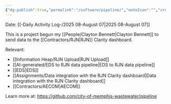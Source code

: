 ```yaml
---
{"dg-publish":true,"permalink":"/software/pipeline/","noteIcon":"","created":"2025-08-07T11:42:57.195-05:00"}
---
```


Date: [[-Daily Activity Log-/2025 08-August 07\|2025 08-August 07]]

This is a project begun my [[People/Clayton Bennett\|Clayton Bennett]] to send data to the [[Contractors/RJN\|RJN]] Clarity dashboard.

Relevant:
- [[Information Heap/RJN Upload\|RJN Upload]]
- [[AI-generated/EDS to RJN data pipeline\|EDS to RJN data pipeline]]
- [[EDS\|EDS]]
- [[Assignments/Data integration with the RJN Clarity dashboard\|Data integration with the RJN Clarity dashboard]]
- [[Contractors/AECOM\|AECOM]]

Learn more at:
https://github.com/city-of-memphis-wastewater/pipeline